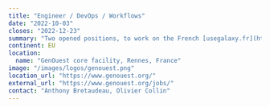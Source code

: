 ```yaml
---
title: "Engineer / DevOps / Workflows"
date: "2022-10-03"
closes: "2022-12-23"
summary: "Two opened positions, to work on the French [usegalaxy.fr](https://usegalaxy.fr/). First offer: infrastructure, contribution to the development, evolution, deployment and maintenance of a national Pulsar endpoint. Second offer: development of genome annotation tools and workflows."
continent: EU
location:
  name: "GenOuest core facility, Rennes, France"
image: "/images/logos/genouest.png"
location_url: "https://www.genouest.org/"
external_url: "https://www.genouest.org/jobs/"
contact: "Anthony Bretaudeau, Olivier Collin"
---
```

